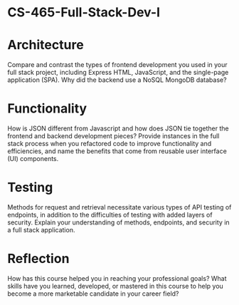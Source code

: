 # CS-465-Full-Stack-Dev-I

# Architecture

Compare and contrast the types of frontend development you used in your full stack project, including Express HTML, JavaScript, and the single-page application (SPA).
Why did the backend use a NoSQL MongoDB database?

# Functionality

How is JSON different from Javascript and how does JSON tie together the frontend and backend development pieces?
Provide instances in the full stack process when you refactored code to improve functionality and efficiencies, and name the benefits that come from reusable user interface (UI) components.

# Testing

Methods for request and retrieval necessitate various types of API testing of endpoints, in addition to the difficulties of testing with added layers of security. Explain your understanding of methods, endpoints, and security in a full stack application.

# Reflection

How has this course helped you in reaching your professional goals? What skills have you learned, developed, or mastered in this course to help you become a more marketable candidate in your career field?

